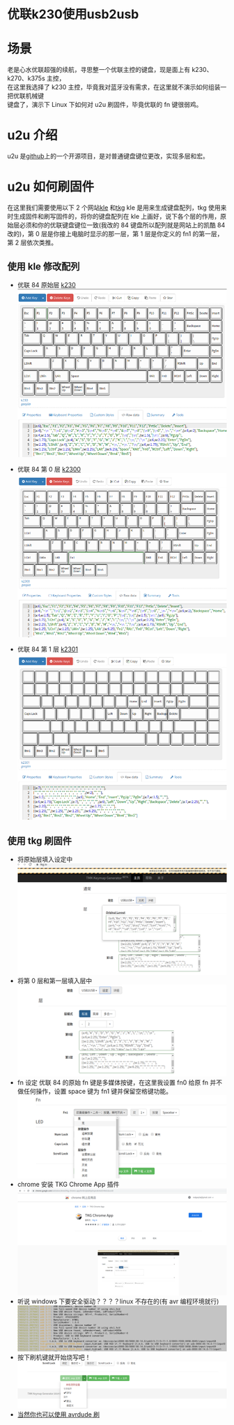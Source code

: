 # 优联k230使用usb2usb


# 场景

老是心水优联超强的续航，寻思整一个优联主控的键盘，现是面上有 k230、k270、k375s 主控，  
在这里我选择了 k230 主控，毕竟我对蓝牙没有需求，在这里就不演示如何组装一把优联机械键  
键盘了，演示下 Linux 下如何对 u2u 刷固件，毕竟优联的 fn 键很弱鸡。

# u2u 介绍

u2u 是[github](https://github.com/tmk/USB2USB_Converter)上的一个开源项目，是对普通键盘键位更改，实现多层和宏。

# u2u 如何刷固件

在这里我们需要使用以下 2 个网站[kle](kle.ydkb.io) 和[tkg](ydkb.tkg.io) kle 是用来生成键盘配列，tkg 使用来时生成固件和刷写固件的，将你的键盘配列在 kle 上画好，说下各个层的作用，原始层必须和你的优联键盘键位一致(我改的 84 键盘所以配列就是网站上的凯酷 84 改的)，第 0 层是你接上电脑时显示的那一层，第 1 层是你定义的 fn1 的第一层，第 2 层依次类推。

## 使用 kle 修改配列

- 优联 84 原始层
  [k230](https://gist.github.com/gaojila/f4f4dcfb53406d1963a5e367ab0574b3)
  ![](https://raw.githubusercontent.com/gaojila/images/master/%E4%BC%98%E8%81%94k230%E4%BD%BF%E7%94%A8usb2usb/20190927-094622.png)

- 优联 84 第 0 层
  [k2300](https://gist.github.com/gaojila/01bc5891934117a3b935b194780ba7ad)
  ![](https://raw.githubusercontent.com/gaojila/images/master/%E4%BC%98%E8%81%94k230%E4%BD%BF%E7%94%A8usb2usb/20190927-095515.png)

- 优联 84 第 1 层
  [k2301](https://gist.github.com/gaojila/16da8f918482343ce4a4ef831ee2ed5a)
  ![](https://raw.githubusercontent.com/gaojila/images/master/%E4%BC%98%E8%81%94k230%E4%BD%BF%E7%94%A8usb2usb/20190927-100129.png)

## 使用 tkg 刷固件

- 将原始层填入设定中
  ![](https://raw.githubusercontent.com/gaojila/images/master/%E4%BC%98%E8%81%94k230%E4%BD%BF%E7%94%A8usb2usb/20190927-100421.png)
- 将第 0 层和第一层填入层中
  ![](https://raw.githubusercontent.com/gaojila/images/master/%E4%BC%98%E8%81%94k230%E4%BD%BF%E7%94%A8usb2usb/20190927-100726.png)
- fn 设定
  优联 84 的原始 fn 键是多媒体按键，在这里我设置 fn0 给原 fn 并不做任何操作，设置 space 键为 fn1 键并保留空格键功能。
  ![](https://raw.githubusercontent.com/gaojila/images/master/%E4%BC%98%E8%81%94k230%E4%BD%BF%E7%94%A8usb2usb/20190927-101824.png)
- chrome 安装 TKG Chrome App 插件
  ![](https://raw.githubusercontent.com/gaojila/images/master/%E4%BC%98%E8%81%94k230%E4%BD%BF%E7%94%A8usb2usb/20190927-102019.png)
- 听说 windows 下要安全驱动？？？？linux 不存在的(有 avr 编程环境就行)
  ![](https://raw.githubusercontent.com/gaojila/images/master/%E4%BC%98%E8%81%94k230%E4%BD%BF%E7%94%A8usb2usb/20190927-102327.png)
- 按下刷机键就开始烧写吧！
  ![](https://raw.githubusercontent.com/gaojila/images/master/%E4%BC%98%E8%81%94k230%E4%BD%BF%E7%94%A8usb2usb/20190927-102459.png)
- [当然你也可以使用 avrdude 刷](https://electronics.stackexchange.com/questions/67121/how-do-i-upload-a-hex-file-firmware-to-a-target-board-without-using-the-arduino)

